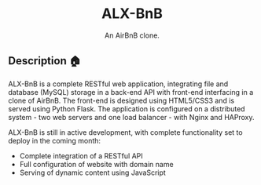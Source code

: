 <h1 align="center">ALX-BnB</h1>
<p align="center">An AirBnB clone.</p>

## Description :house:

ALX-BnB is a complete RESTful web application, integrating file and
database (MySQL) storage in a back-end API with front-end interfacing in a
clone of AirBnB. The front-end is designed using HTML5/CSS3 and is served using
Python Flask. The application is configured on a distributed system - two web
servers and one load balancer - with Nginx and HAProxy.

ALX-BnB is still in active development, with complete functionality set to
deploy in the coming month:

* Complete integration of a RESTful API
* Full configuration of website with domain name
* Serving of dynamic content using JavaScript
